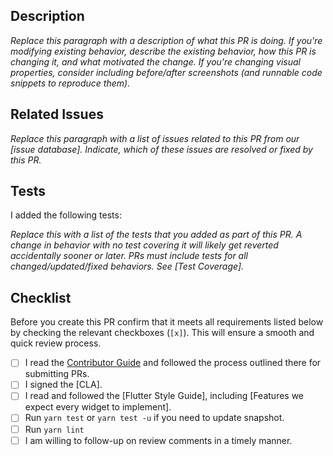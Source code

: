 ## Description

*Replace this paragraph with a description of what this PR is doing. If you're modifying existing behavior, describe the existing behavior, how this PR is changing it, and what motivated the change. If you're changing visual properties, consider including before/after screenshots (and runnable code snippets to reproduce them).*

## Related Issues

*Replace this paragraph with a list of issues related to this PR from our [issue database]. Indicate, which of these issues are resolved or fixed by this PR.*

## Tests

I added the following tests:

*Replace this with a list of the tests that you added as part of this PR. A change in behavior with no test covering it
will likely get reverted accidentally sooner or later. PRs must include tests for all changed/updated/fixed behaviors. See [Test Coverage].*

## Checklist

Before you create this PR confirm that it meets all requirements listed below by checking the relevant checkboxes (`[x]`). This will ensure a smooth and quick review process.

- [ ] I read the [Contributor Guide](https://github.com/dooboolab/whatssub/blob/master/CONTRIBUTING.md) and followed the process outlined there for submitting PRs.
- [ ] I signed the [CLA].
- [ ] I read and followed the [Flutter Style Guide], including [Features we expect every widget to implement].
- [ ] Run `yarn test` or `yarn test -u` if you need to update snapshot.
- [ ] Run `yarn lint`
- [ ] I am willing to follow-up on review comments in a timely manner.
